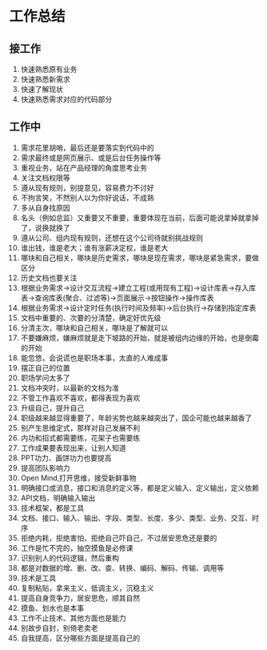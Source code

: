 # 工作总结

## 接工作

1. 快速熟悉原有业务
2. 快速熟悉新需求
3. 快速了解现状
4. 快速熟悉需求对应的代码部分


## 工作中

1. 需求花里胡哨，最后还是要落实到代码中的
2. 需求最终或是网页展示、或是后台任务操作等
3. 重视业务，站在产品经理的角度思考业务
4. 关注文档权限等
5. 遵从现有规则，别提意见，容易费力不讨好
6. 不拘言笑，不然别人以为你好说话，不成熟
7. 多从自身找原因
8. 名头（例如总监）又重要又不重要，重要体现在当前，后面可能说拿掉就拿掉了，说换就换了
9. 遵从公司、组内现有规则，还想在这个公司待就别挑战规则
10. 谁出钱，谁是老大；谁有涨薪决定权，谁是老大
11. 哪块和自己相关，哪块是历史需求，哪块是现在需求，哪块是紧急需求，要做区分
12. 历史文档也要关注
13. 根据业务需求->设计交互流程->建立工程(或用现有工程)->设计库表->存入库表->查询库表(聚合、过滤等)->页面展示->按钮操作->操作库表
14. 根据业务需求->设计定时任务(执行时间及频率)->后台执行->存储到指定库表
15. 文档中重要的、次要的分清楚，确定好优先级
16. 分清主次，哪块和自己相关，哪块是了解就可以
17. 不要嫌麻烦，嫌麻烦就是走下坡路的开始，就是被组内边缘的开始，也是倒霉的开始
18. 能忽悠，会说谎也是职场本事，太直的人难成事
19. 摆正自己的位置
20. 职场学问太多了
21. 文档冲突时，以最新的文档为准
22. 不管工作喜欢不喜欢，都得表现为喜欢
23. 升级自己，提升自己
24. 职级越来越显得重要了，年龄劣势也越来越突出了，国企可能也越来越香了
25. 别产生思维定式，那样对自己发展不利
26. 内功和招式都需要练，花架子也需要练
27. 工作成果要表现出来，让别人知道
28. PPT功力、画饼功力也要提高
29. 提高团队影响力
30. Open Mind,打开思维，接受新鲜事物
31. 明确接口或消息，接口和消息的定义等，都是定义输入、定义输出，定义依赖
32. API文档，明确输入输出
33. 技术框架，都是工具
34. 文档、接口、输入、输出、字段、类型、长度、多少、类型、业务、交互、时序
35. 拒绝内耗，拒绝害怕，拒绝自己吓自己，不过居安思危还是要的
36. 工作是忙不完的，抽空摸鱼是必修课
37. 识别别人的代码逻辑，然后重构
38. 都是对数据的增、删、改、查、转换、编码、解码、传输、调用等
39. 技术是工具
40. 复制粘贴，拿来主义，低调主义，沉稳主义
41. 提高自身竞争力，居安思危，顺其自然
42. 摸鱼、划水也是本事
43. 工作不止技术、其他方面也是能力
44. 别故步自封，别倚老卖老
45. 自我提高，区分哪些方面是提高自己的



























